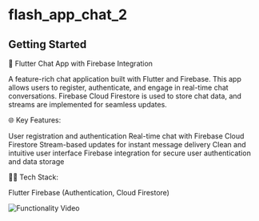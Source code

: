 # flash_app_chat_2


## Getting Started

🚀 Flutter Chat App with Firebase Integration

A feature-rich chat application built with Flutter and Firebase. This app allows users to register, authenticate, and engage in real-time chat conversations. Firebase Cloud Firestore is used to store chat data, and streams are implemented for seamless updates.

🌐 Key Features:

User registration and authentication
Real-time chat with Firebase Cloud Firestore
Stream-based updates for instant message delivery
Clean and intuitive user interface
Firebase integration for secure user authentication and data storage

👨‍💻 Tech Stack:

Flutter
Firebase (Authentication, Cloud Firestore)

![Functionality Video](https://media.giphy.com/media/rv9Zx4ICraMn2UyU8y/giphy.gif)
